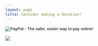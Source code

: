 ```yaml
---
layout: page
title: Consider making a donation!
---
```


<div class="container">
  <div class="donation-button">
    <form action="https://www.paypal.com/cgi-bin/webscr" method="post" target="_top">
      <input type="hidden" name="cmd" value="_donations">
      <input type="hidden" name="business" value="{{ site.data.authors.primary.email }}">
      <input type="hidden" name="lc" value="US">
      <input type="hidden" name="item_name" value="{{ site.data.settings.title }}">
      <input type="hidden" name="item_number" value="{{ site.data.settings.donate-paypal }}">
      <input type="hidden" name="no_note" value="0">
      <input type="hidden" name="currency_code" value="MXN">
      <input type="hidden" name="bn" value="PP-DonationsBF:btn_donate_LG.gif:NonHostedGuest">
      <input type="image" src="https://www.paypalobjects.com/en_US/i/btn/btn_donate_LG.gif" border="0" name="submit" alt="PayPal - The safer, easier way to pay online!">
      <img alt="" border="0" src="https://www.paypalobjects.com/es_XC/i/scr/pixel.gif" width="1" height="1">
    </form>
  </div>
  <div class="donation-button">
    <a href="https://blockchain.info/payment_request?address={{ site.data.settings.donate-blockchain }}" target="_blank">
      <img src="https://blockchain.info/Resources/buttons/donate_64.png"/>
    </a>
  </div>
</div>
